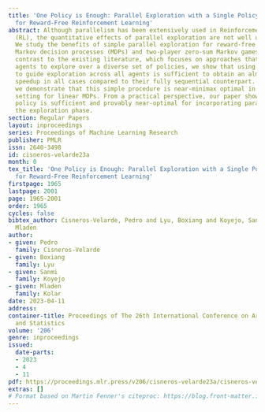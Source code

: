 ```yaml
---
title: 'One Policy is Enough: Parallel Exploration with a Single Policy is Near-Optimal
  for Reward-Free Reinforcement Learning'
abstract: Although parallelism has been extensively used in Reinforcement Learning
  (RL), the quantitative effects of parallel exploration are not well understood theoretically.
  We study the benefits of simple parallel exploration for reward-free RL in linear
  Markov decision processes (MDPs) and two-player zero-sum Markov games (MGs). In
  contrast to the existing literature, which focuses on approaches that encourage
  agents to explore over a diverse set of policies, we show that using a single policy
  to guide exploration across all agents is sufficient to obtain an almost-linear
  speedup in all cases compared to their fully sequential counterpart. Furthermore,
  we demonstrate that this simple procedure is near-minimax optimal in the reward-free
  setting for linear MDPs. From a practical perspective, our paper shows that a single
  policy is sufficient and provably near-optimal for incorporating parallelism during
  the exploration phase.
section: Regular Papers
layout: inproceedings
series: Proceedings of Machine Learning Research
publisher: PMLR
issn: 2640-3498
id: cisneros-velarde23a
month: 0
tex_title: 'One Policy is Enough: Parallel Exploration with a Single Policy is Near-Optimal
  for Reward-Free Reinforcement Learning'
firstpage: 1965
lastpage: 2001
page: 1965-2001
order: 1965
cycles: false
bibtex_author: Cisneros-Velarde, Pedro and Lyu, Boxiang and Koyejo, Sanmi and Kolar,
  Mladen
author:
- given: Pedro
  family: Cisneros-Velarde
- given: Boxiang
  family: Lyu
- given: Sanmi
  family: Koyejo
- given: Mladen
  family: Kolar
date: 2023-04-11
address:
container-title: Proceedings of The 26th International Conference on Artificial Intelligence
  and Statistics
volume: '206'
genre: inproceedings
issued:
  date-parts:
  - 2023
  - 4
  - 11
pdf: https://proceedings.mlr.press/v206/cisneros-velarde23a/cisneros-velarde23a.pdf
extras: []
# Format based on Martin Fenner's citeproc: https://blog.front-matter.io/posts/citeproc-yaml-for-bibliographies/
---
```

